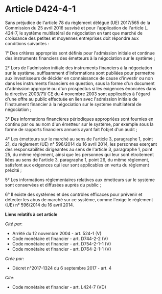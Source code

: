 # Article D424-4-1

Sans préjudice de l'article 78 du règlement délégué (UE) 2017/565 de la Commission du 25 avril 2016 susvisé et pour
l'application de l'article L. 424-7, le système multilatéral de négociation en tant que marché de croissance des petites et
moyennes entreprises doit répondre aux conditions suivantes : 

1° Des critères appropriés sont définis pour l'admission initiale et continue des instruments financiers des émetteurs à la
négociation sur le système ; 

2° Lors de l'admission initiale des instruments financiers à la négociation sur le système, suffisamment d'informations sont
publiées pour permettre aux investisseurs de décider en connaissance de cause d'investir ou non dans les instruments
financiers en question, sous la forme d'un document d'admission approprié ou d'un prospectus si les exigences énoncées dans
la directive 2003/71/ CE du 4 novembre 2003 sont applicables à l'égard d'une offre au public effectuée en lien avec
l'admission initiale de l'instrument financier à la négociation sur le système multilatéral de négociation ; 

3° Des informations financières périodiques appropriées sont fournies en continu par ou au nom d'un émetteur sur le système,
par exemple sous la forme de rapports financiers annuels ayant fait l'objet d'un audit ; 

4° Les émetteurs sur le marché au sens de l'article 3, paragraphe 1, point 21, du règlement (UE) n° 596/2014 du 16 avril
2014, les personnes exerçant des responsabilités dirigeantes au sens de l'article 3, paragraphe 1, point 25, du même
règlement, ainsi que les personnes qui leur sont étroitement liées au sens de l'article 3, paragraphe 1, point 26, du même
règlement, satisfont aux exigences qui leur sont applicables en vertu du règlement précité ; 

5° Les informations réglementaires relatives aux émetteurs sur le système sont conservées et diffusées auprès du public ; 

6° Il existe des systèmes et des contrôles efficaces pour prévenir et détecter les abus de marché sur ce système, comme
l'exige le règlement (UE) n° 596/2014 du 16 avril 2014.

**Liens relatifs à cet article**

_Cité par_:

  - Arrêté du 12 novembre 2004 - art. 524-1 (V)
  - Code monétaire et financier - art. D744-2-2 (V)
  - Code monétaire et financier - art. D754-2-1-1 (V)
  - Code monétaire et financier - art. D764-2-1-1 (V)

_Créé par_:

  - Décret n°2017-1324 du 6 septembre 2017 - art. 4

_Cite_:

  - Code monétaire et financier - art. L424-7 (VD)
